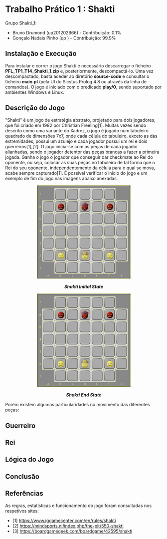 # Trabalho Prático 1 : Shakti

Grupo Shakti_1:

- Bruno Drumond (up201202666) - Contribuição: 0.1%
- Gonçalo Nadais Pinho (up ) - Contribuição: 99.9%


## Instalação e Execução

<p justify="center">
Para instalar e correr o jogo Shakti é necessário descarregar o ficheiro <b>PFL_TP1_T14_Shakti_1.zip</b> e, posteriormente, descompactá-lo. Uma vez descompactado, basta aceder ao diretório <b>source-code</b> e consultar o ficheiro <b>main.pl</b> (pela UI do Sicstus Prolog 4.8 ou através da linha de comandos). O jogo é iniciado com o predicado <b>play/0</b>, sendo suportado por ambientes Windows e Linux.
</p>

## Descrição do Jogo

<p justify="center">
"Shakti" é um jogo de estratégia abstrato, projetado para dois jogadores, que foi criado em 1982 por Christian Freeling[1]. Muitas vezes sendo descrito como uma variante do Xadrez, o jogo é jogado num tabuleiro quadrado de dimensões 7x7, onde cada célula do tabuleiro, exceto as das extremidades, possui um azulejo e cada jogador possui um rei e dois guerreiros[1],[2].
O jogo inicia-se com as peças de cada jogador alianhadas, sendo o jogador detentor das peças brancas a fazer a primeira jogada. Ganha o jogo o jogador que conseguir dar checkmate ao Rei do oponente, ou seja, colocar as suas peças no tabuleiro de tal forma que o Rei do seu oponente, independentemente da célula para o qual se mova, acabe sempre capturado[1]. É possível verificar o início do jogo e um exemplo de fim do jogo nas imagens abaixo anexadas.
</p>

<p align="center" justify="center">
  <img width="300" alt="init_state" src="https://github.com/GonPedro/PFL_Proj/blob/5f59b3c778d40f1b5bdbc177ad6fd79cc903702e/Images/init_state.png"/>
</p>
<p align="center">
  <b><i>Shakti Initial State</i></b>
</p>

<p align="center" justify="center">
  <img width="300" alt="init_state" src="https://github.com/GonPedro/PFL_Proj/blob/5f59b3c778d40f1b5bdbc177ad6fd79cc903702e/Images/init_state.png"/>
</p>
<p align="center">
  <b><i>Shakti End State</i></b>
</p>

<p justify="center">
Porém existem algumas particularidades no movimento das diferentes peças:

<b>Guerreiro</b>
-

<b>Rei</b>
-
</p>

## Lógica do Jogo



## Conclusão


## Referências

As regras, estatísticas e funcionamento do jogo foram consultadas nos respetivos sites:
- [1] https://www.iggamecenter.com/en/rules/shakti
- [2] https://mindsports.nl/index.php/the-pit/550-shakti
- [3] https://boardgamegeek.com/boardgame/42595/shakti
